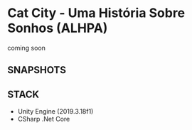 # Cat City - Uma História Sobre Sonhos (ALHPA)
coming soon

## SNAPSHOTS 

## STACK
* Unity Engine (2019.3.18f1)
* CSharp .Net Core
